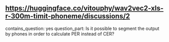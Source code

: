 ## https://huggingface.co/vitouphy/wav2vec2-xls-r-300m-timit-phoneme/discussions/2

contains_question: yes
question_part: Is it possible to segment the output by phones in order to calculate PER instead of CER?